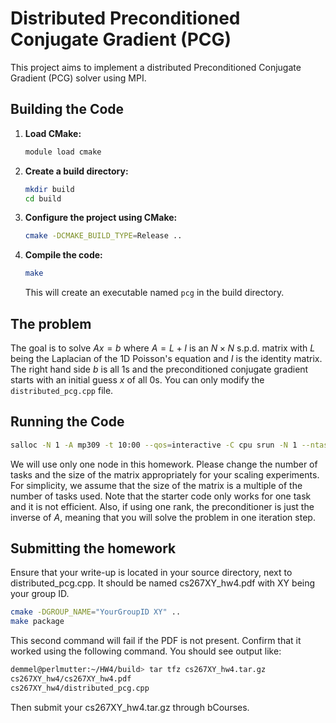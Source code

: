 # Distributed Preconditioned Conjugate Gradient (PCG)

This project aims to implement a distributed Preconditioned Conjugate Gradient (PCG) solver using MPI.

## Building the Code

1. **Load CMake:**
    ```sh
    module load cmake
    ```

2.  **Create a build directory:**
    ```sh
    mkdir build
    cd build
    ```

3.  **Configure the project using CMake:**
    ```sh
    cmake -DCMAKE_BUILD_TYPE=Release ..
    ```

4.  **Compile the code:**
    ```sh
    make
    ```
    This will create an executable named `pcg` in the build directory.

## The problem
The goal is to solve $Ax = b$ where $A = L + I$ is an $N \times N$ s.p.d. matrix with $L$ being the Laplacian of the 1D Poisson's equation and $I$ is the identity matrix. The right hand side $b$ is all 1s and the preconditioned conjugate gradient starts with an initial guess $x$ of all 0s. You can only modify the `distributed_pcg.cpp` file.

## Running the Code

```sh
salloc -N 1 -A mp309 -t 10:00 --qos=interactive -C cpu srun -N 1 --ntasks-per-node <number of tasks> ./pcg -N <size of the matrix>
```
We will use only one node in this homework. Please change the number of tasks and the size of the matrix appropriately for your scaling experiments. For simplicity, we assume that the size of the matrix is a multiple of the number of tasks used. Note that the starter code only works for one task and it is not efficient. Also, if using one rank, the preconditioner is just the inverse of $A$, meaning that you will solve the problem in one iteration step.

## Submitting the homework
Ensure that your write-up is located in your source directory, next to distributed_pcg.cpp. It should be named cs267XY_hw4.pdf with XY being your group ID.
```sh
cmake -DGROUP_NAME="YourGroupID XY" ..
make package
```
This second command will fail if the PDF is not present. Confirm that it worked using the following command. You should see output like:

```sh
demmel@perlmutter:~/HW4/build> tar tfz cs267XY_hw4.tar.gz 
cs267XY_hw4/cs267XY_hw4.pdf 
cs267XY_hw4/distributed_pcg.cpp
```

Then submit your cs267XY_hw4.tar.gz through bCourses.